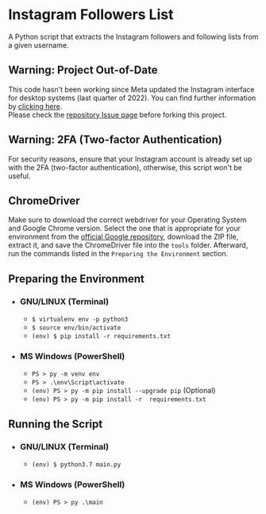 # Instagram Followers List

A Python script that extracts the Instagram followers and following lists from a given username.


## Warning: Project Out-of-Date

This code hasn't been working since Meta updated the Instagram interface for desktop systems (last quarter of 2022). You can find further information by [clicking here](https://github.com/marcelnishihara/instagram-followers-list/issues/1#issue-1573126008).  
Please check the [repository Issue page](https://github.com/marcelnishihara/instagram-followers-list/issues) before forking this project.


## Warning: 2FA (Two-factor Authentication)

For security reasons, ensure that your Instagram account is already set up with the 2FA (two-factor authentication), otherwise, this script won't be useful.


## ChromeDriver

Make sure to download the correct webdriver for your Operating System and Google Chrome version. Select the one that is appropriate for your environment from the [official Google repository](https://chromedriver.chromium.org/downloads), download the ZIP file, extract it, and save the ChromeDriver file into the `tools` folder. Afterward, run the commands listed in the `Preparing the Environment` section.


## Preparing the Environment

- ### GNU/LINUX (Terminal)

    - `$ virtualenv env -p python3`
    - `$ source env/bin/activate`
    - `(env) $ pip install -r requirements.txt`

- ### MS Windows (PowerShell)

    - `PS > py -m venv env`
    - `PS > .\env\Script\activate`
    - `(env) PS > py -m pip install --upgrade pip` (Optional)
    - `(env) PS > py -m pip install -r  requirements.txt`


## Running the Script

- ### GNU/LINUX (Terminal)
    - `(env) $ python3.7 main.py`

- ### MS Windows (PowerShell)
    - `(env) PS > py .\main`
